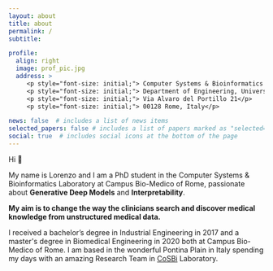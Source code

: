 ```yaml
---
layout: about
title: about
permalink: /
subtitle:

profile:
  align: right
  image: prof_pic.jpg
  address: >
     <p style="font-size: initial;"> Computer Systems & Bioinformatics Laboratory</p>
     <p style="font-size: initial;"> Department of Engineering, University Campus Bio-Medico of Rome</p>
     <p style="font-size: initial;"> Via Alvaro del Portillo 21</p>
     <p style="font-size: initial;"> 00128 Rome, Italy</p>

news: false  # includes a list of news items
selected_papers: false # includes a list of papers marked as "selected={true}"
social: true  # includes social icons at the bottom of the page
---
```

Hi 👋

My name is Lorenzo and I am a PhD student in the Computer Systems & Bioinformatics Laboratory at Campus Bio-Medico of Rome, passionate about <b>Generative Deep Models</b> and <b>Interpretability</b>.

<b> My aim is to change the way the clinicians search and discover medical knowledge from unstructured medical data. </b>

I received a bachelor’s degree in Industrial Engineering in 2017 and a master's degree in Biomedical Engineering in 2020 both at Campus Bio-Medico of Rome.
I am based in the wonderful Pontina Plain in Italy spending my days with an amazing Research Team in <a href='http://www.cosbi-lab.it'>CoSBi</a> Laboratory.


